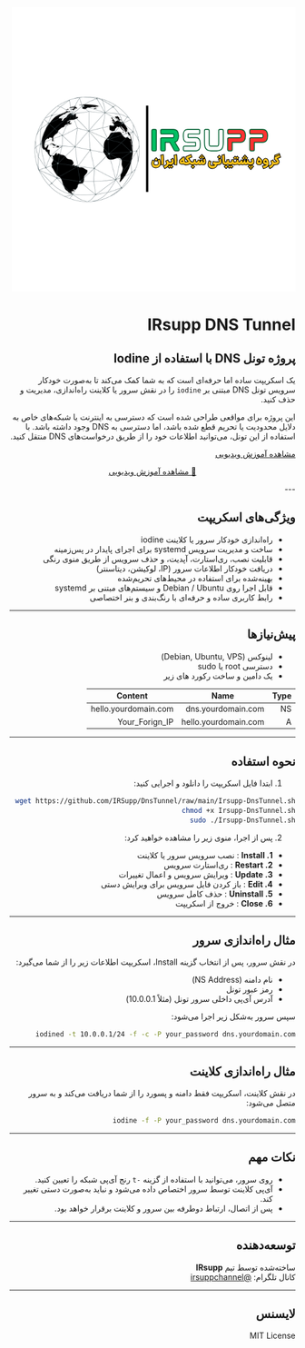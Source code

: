 <div dir="rtl">

![IRsupp](https://github.com/IRSupp/DnsTunnel/blob/main/IRSupp.png)



# IRsupp DNS Tunnel

## پروژه تونل DNS با استفاده از Iodine

&#x20;یک اسکریپت ساده اما حرفه‌ای است که به شما کمک می‌کند تا به‌صورت خودکار سرویس تونل DNS مبتنی بر `iodine` را در نقش سرور یا کلاینت راه‌اندازی، مدیریت و حذف کنید.

این پروژه برای مواقعی طراحی شده است که دسترسی به اینترنت یا شبکه‌های خاص به دلایل محدودیت یا تحریم قطع شده باشد، اما دسترسی به DNS وجود داشته باشد. با استفاده از این تونل، می‌توانید اطلاعات خود را از طریق درخواست‌های DNS منتقل کنید.

[مشاهده آموزش ویدیویی](https://youtu.be/QpYZnoYaTRc?si=HSDPTqNJeaMmBQmt)

<p align="center">
  <a href="https://youtu.be/QpYZnoYaTRc?si=11YCJNwi8bHGdWda">
    🎥 مشاهده آموزش ویدیویی  
  </a>
</p>
---

## ویژگی‌های اسکریپت

- راه‌اندازی خودکار سرور یا کلاینت iodine
- ساخت و مدیریت سرویس systemd برای اجرای پایدار در پس‌زمینه
- قابلیت نصب، ری‌استارت، آپدیت، و حذف سرویس از طریق منوی رنگی
- دریافت خودکار اطلاعات سرور (IP، لوکیشن، دیتاسنتر)
- بهینه‌شده برای استفاده در محیط‌های تحریم‌شده
- قابل اجرا روی Debian / Ubuntu و سیستم‌های مبتنی بر systemd
- رابط کاربری ساده و حرفه‌ای با رنگ‌بندی و بنر اختصاصی

---

## پیش‌نیازها

- لینوکس (Debian, Ubuntu, VPS)
- دسترسی root یا sudo
- یک دامین و ساخت رکورد های زیر

| Type | Name                 | Content                |
|------|----------------------|------------------------|
| NS   | dns.yourdomain.com   | hello.yourdomain.com   |
| A    | hello.yourdomain.com | Your_Forign_IP         |



---

## نحوه استفاده

1. ابتدا فایل اسکریپت را دانلود و اجرایی کنید:

```bash
wget https://github.com/IRSupp/DnsTunnel/raw/main/Irsupp-DnsTunnel.sh
chmod +x Irsupp-DnsTunnel.sh
sudo ./Irsupp-DnsTunnel.sh
```

2. پس از اجرا، منوی زیر را مشاهده خواهید کرد:

- **1. Install** : نصب سرویس سرور یا کلاینت
- **2. Restart** : ری‌استارت سرویس
- **3. Update** : ویرایش سرویس و اعمال تغییرات
- **4. Edit** : باز کردن فایل سرویس برای ویرایش دستی
- **5. Uninstall** : حذف کامل سرویس
- **6. Close** : خروج از اسکریپت

---

## مثال راه‌اندازی سرور

در نقش سرور، پس از انتخاب گزینه Install، اسکریپت اطلاعات زیر را از شما می‌گیرد:

- نام دامنه (NS Address)
- رمز عبور تونل
- آدرس آی‌پی داخلی سرور تونل (مثلاً 10.0.0.1)

سپس سرور به‌شکل زیر اجرا می‌شود:

```bash
iodined -t 10.0.0.1/24 -f -c -P your_password dns.yourdomain.com
```

---

## مثال راه‌اندازی کلاینت

در نقش کلاینت، اسکریپت فقط دامنه و پسورد را از شما دریافت می‌کند و به سرور متصل می‌شود:

```bash
iodine -f -P your_password dns.yourdomain.com
```

---

## نکات مهم

- روی سرور، می‌توانید با استفاده از گزینه `-t` رنج آی‌پی شبکه را تعیین کنید.
- آی‌پی کلاینت توسط سرور اختصاص داده می‌شود و نباید به‌صورت دستی تغییر کند.
- پس از اتصال، ارتباط دوطرفه بین سرور و کلاینت برقرار خواهد بود.

---

## توسعه‌دهنده

ساخته‌شده توسط تیم **IRsupp**\
کانال تلگرام: [@irsuppchannel](https://t.me/irsuppchannel)

---

## لایسنس

MIT License

</div>
